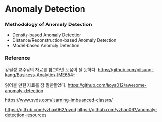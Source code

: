 # Anomaly Detection



### Methodology of Anomaly Detection
- Density-based Anomaly Detection 
- Distance/Reconstruction-based Anomaly Detection
- Model-based Anomaly Detection





### Reference
강필성 교수님의 자료를 참고하면 도움이 될 듯하다. 
https://github.com/pilsung-kang/Business-Analytics-IME654-

읽어볼 만한 자료를 참 잘만들었다. 
https://github.com/hoya012/awesome-anomaly-detection

https://www.svds.com/learning-imbalanced-classes/


https://github.com/yzhao062/pyod
https://github.com/yzhao062/anomaly-detection-resources
